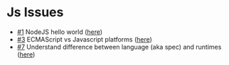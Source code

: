 # Js Issues

- [#1](https://github.com/ConnecMent/bank/issues/1) NodeJS hello world ([here](js-1/README.md))
- [#3](https://github.com/ConnecMent/bank/issues/3) ECMAScript vs Javascript platforms ([here](js-3.md))
- [#7](https://github.com/ConnecMent/bank/issues/7) Understand difference between language (aka spec) and runtimes ([here](js-7.md))

<!-- Mr MRF Dev -->
